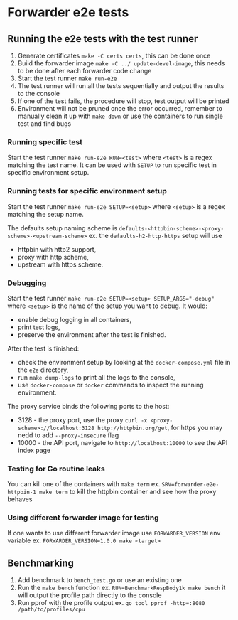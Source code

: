 # Forwarder e2e tests

## Running the e2e tests with the test runner

1. Generate certificates `make -C certs certs`, this can be done once
1. Build the forwarder image `make -C ../ update-devel-image`, this needs to be done after each forwarder code change
2. Start the test runner `make run-e2e`
1. The test runner will run all the tests sequentially and output the results to the console
1. If one of the test fails, the procedure will stop, test output will be printed
1. Environment will not be pruned once the error occurred, remember to manually clean it up with `make down`
or use the containers to run single test and find bugs 

### Running specific test

Start the test runner `make run-e2e RUN=<test>` where `<test>` is a regex matching the test name.
It can be used with `SETUP` to run specific test in specific environment setup.

### Running tests for specific environment setup

Start the test runner `make run-e2e SETUP=<setup>` where `<setup>` is a regex matching the setup name.

The defaults setup naming scheme is `defaults-<httpbin-scheme>-<proxy-scheme>-<upstream-scheme>` ex. the `defaults-h2-http-https` setup will use 
* httpbin with http2 support, 
* proxy with http scheme,
* upstream with https scheme.

### Debugging

Start the test runner `make run-e2e SETUP=<setup> SETUP_ARGS="-debug"` where `<setup>` is the name of the setup you want to debug.
It would:
* enable debug logging in all containers,
* print test logs,
* preserve the environment after the test is finished.

After the test is finished:
* check the environment setup by looking at the `docker-compose.yml` file in the `e2e` directory,
* run `make dump-logs` to print all the logs to the console,
* use `docker-compose` or `docker` commands to inspect the running environment. 

The proxy service binds the following ports to the host:
- 3128 - the proxy port, use the proxy `curl -x <proxy-scheme>://localhost:3128 http://httpbin.org/get`, for https you may nedd to add `--proxy-insecure` flag
- 10000 - the API port, navigate to `http://localhost:10000` to see the API index page

### Testing for Go routine leaks

You can kill one of the containers with `make term` ex. `SRV=forwarder-e2e-httpbin-1 make term` to kill the httpbin container and see how the proxy behaves

### Using different forwarder image for testing

If one wants to use different forwarder image use `FORWARDER_VERSION` env variable ex. `FORWARDER_VERSION=1.0.0 make <target>`

## Benchmarking

1. Add benchmark to `bench_test.go` or use an existing one
1. Run the `make bench` function ex. `RUN=BenchmarkRespBody1k make bench` it will output the profile path directly to the console
1. Run pprof with the profile output ex. `go tool pprof -http=:8080 /path/to/profiles/cpu`  
